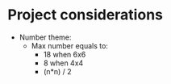 # Project considerations

- Number theme:
  - Max number equals to:
    - 18 when 6x6
    - 8 when 4x4
    - (n\*n) / 2
